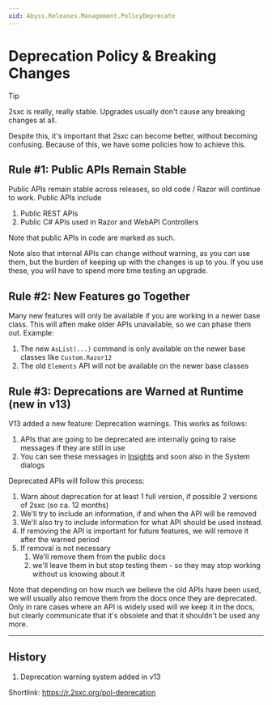 ```yaml
---
uid: Abyss.Releases.Management.PolicyDeprecate
---
```


# Deprecation Policy & Breaking Changes

> [!TIP]
> 2sxc is really, really stable. 
> Upgrades usually don't cause any breaking changes at all.

Despite this, it's important that 2sxc can become better, without becoming confusing. 
Because of this, we have some policies how to achieve this.

## Rule #1: Public APIs Remain Stable

Public APIs remain stable across releases, so old code / Razor will continue to work. Public APIs include

1. Public REST APIs
1. Public C# APIs used in Razor and WebAPI Controllers

Note that public APIs in code are marked as such. 

Note also that internal APIs can change without warning, as you can use them, but the burden of keeping up with the changes is up to you. 
If you use these, you will have to spend more time testing an upgrade. 

## Rule #2: New Features go Together

Many new features will only be available if you are working in a newer base class. This will aften make older APIs unavailable, so we can phase them out. 
Example:

1. The new `AsList(...)` command is only available on the newer base classes like `Custom.Razor12`
1. The old `Elements` API will not be available on the newer base classes

## Rule #3: Deprecations are Warned at Runtime (new in v13)

V13 added a new feature: Deprecation warnings. This works as follows:

1. APIs that are going to be deprecated are internally going to raise messages if they are still in use
1. You can see these messages in [Insights](xref:NetCode.Debug.Insights.Index) and soon also in the System dialogs

Deprecated APIs will follow this process:

1. Warn about deprecation for at least 1 full version, if possible 2 versions of 2sxc (so ca. 12 months)
1. We'll try to include an information, if and when the API will be removed
1. We'll also try to include information for what API should be used instead. 
1. If removing the API is important for future features, we will remove it after the warned period
1. If removal is not necessary
    1. We'll remove them from the public docs
    1. we'll leave them in but stop testing them - so they may stop working without us knowing about it

Note that depending on how much we believe the old APIs have been used, we will usually also remove them from the docs once they are deprecated. 
Only in rare cases where an API is widely used will we keep it in the docs, but clearly communicate that it's obsolete and that it shouldn't be used any more. 


---

## History

1. Deprecation warning system added in v13

Shortlink: https://r.2sxc.org/pol-deprecation